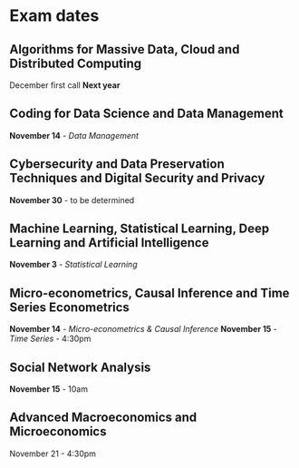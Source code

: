 # Exam dates

## Algorithms for Massive Data, Cloud and Distributed Computing

December first call
**Next year**

## Coding for Data Science and Data Management

**November 14** - *Data Management*

## Cybersecurity and Data Preservation Techniques and Digital Security and Privacy

**November 30** - to be determined

## Machine Learning, Statistical Learning, Deep Learning and Artificial Intelligence

**November 3** - *Statistical Learning*

## Micro-econometrics, Causal Inference and Time Series Econometrics

**November 14** - *Micro-econometrics & Causal Inference*
**November 15** - *Time Series* - 4:30pm

## Social Network Analysis

**November 15** - 10am

## Advanced Macroeconomics and Microeconomics

November 21 - 4:30pm